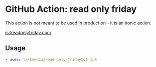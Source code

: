 # GitHub Action: read only friday

This action is not meant to be used in production - it is an ironic action.

[isitreadonlyfriday.com](https://isitreadonlyfriday.com/)

## Usage

```yaml
- uses: taskmedia/read-only-friday@v1.1.8
```
